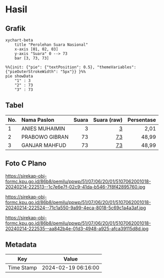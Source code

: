 # Hasil

## Grafik

```mermaid
xychart-beta
    title "Perolehan Suara Nasional"
    x-axis [01, 02, 03]
    y-axis "Suara" 0 --> 73
    bar [3, 73, 73]
```

```mermaid
%%{init: {"pie": {"textPosition": 0.5}, "themeVariables": {"pieOuterStrokeWidth": "5px"}} }%%
pie showData
    "1" : 3
    "2" : 73
    "3" : 73
```

## Tabel

| No. | Nama Paslon    | Suara | Suara (raw) | Persentase |
|:--- |:-------------- | -----:| -----------:| ----------:|
| 1   | ANIES MUHAIMIN | 3     | [3][p-1]    | 2,01       |
| 2   | PRABOWO GIBRAN | 73    | [73][p-2]   | 48,99      |
| 3   | GANJAR MAHFUD  | 73    | [73][p-3]   | 48,99      |


[p-1]: https://github.com/gigit-pemilu/pemilu-2024/blob/main/pilpres/hitung-suara/sub/51-bali/sub/07-karangasem/sub/06-bebandem/sub/2001-bungaya/sub/018-tps/sub/paslon-1.txt
[p-2]: https://github.com/gigit-pemilu/pemilu-2024/blob/main/pilpres/hitung-suara/sub/51-bali/sub/07-karangasem/sub/06-bebandem/sub/2001-bungaya/sub/018-tps/sub/paslon-2.txt
[p-3]: https://github.com/gigit-pemilu/pemilu-2024/blob/main/pilpres/hitung-suara/sub/51-bali/sub/07-karangasem/sub/06-bebandem/sub/2001-bungaya/sub/018-tps/sub/paslon-3.txt

## Foto C Plano

https://sirekap-obj-formc.kpu.go.id/86b8/pemilu/ppwp/51/07/06/20/01/5107062001018-20240214-222513--1c7e6e7f-02c9-41da-b546-7f8f42895760.jpg

https://sirekap-obj-formc.kpu.go.id/86b8/pemilu/ppwp/51/07/06/20/01/5107062001018-20240214-222524--71c1a550-9a99-4eca-8018-5c69c1a4a3af.jpg

https://sirekap-obj-formc.kpu.go.id/86b8/pemilu/ppwp/51/07/06/20/01/5107062001018-20240214-222535--aa842b4e-01d3-4948-a925-afca39115d8d.jpg


## Metadata

| Key        | Value               |
| ---------- | ------------------- |
| Time Stamp | 2024-02-19 06:16:00 |



